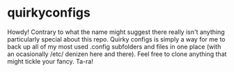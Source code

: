 # quirkyconfigs
Howdy!
Contrary to what the name might suggest there really isn't anything particularly special about this repo. Quirky configs is simply a way for me to back up all of my most used .config subfolders and files in one place (with an ocasionally /etc/ denizen here and there). Feel free to clone anything that might tickle your fancy.
Ta-ra!
